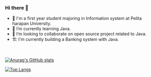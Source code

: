 ### Hi there 👋


- 🔭 I'm a first year student majoring in Information system at Pelita harapan University.
- 🌱 I’m currently learning Java.
- 👯 I’m looking to collaborate on open source project related to Java.
- 🏗️	I'm currently building a Banking system with Java.
<br>

[![Anurag's GitHub stats](https://github-readme-stats.vercel.app/api?username=ziancarlos)](https://github.com/anuraghazra/github-readme-stats)
<br>

[![Top Langs](https://github-readme-stats.vercel.app/api/top-langs/?username=ziancarlos&layout=compact)](https://github.com/anuraghazra/github-readme-stats)



